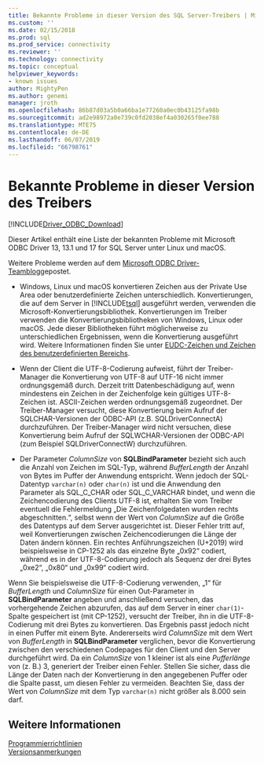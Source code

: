 ```yaml
---
title: Bekannte Probleme in dieser Version des SQL Server-Treibers | Microsoft-Dokumentation
ms.custom: ''
ms.date: 02/15/2018
ms.prod: sql
ms.prod_service: connectivity
ms.reviewer: ''
ms.technology: connectivity
ms.topic: conceptual
helpviewer_keywords:
- known issues
author: MightyPen
ms.author: genemi
manager: jroth
ms.openlocfilehash: 86b87d03a5b0a66ba1e77260a0ec0b43125fa98b
ms.sourcegitcommit: ad2e98972a0e739c0fd2038ef4a030265f0ee788
ms.translationtype: MTE75
ms.contentlocale: de-DE
ms.lasthandoff: 06/07/2019
ms.locfileid: "66798761"
---
```

# <a name="known-issues-in-this-version-of-the-driver"></a>Bekannte Probleme in dieser Version des Treibers

[!INCLUDE[Driver_ODBC_Download](../../../includes/driver_odbc_download.md)]

Dieser Artikel enthält eine Liste der bekannten Probleme mit Microsoft ODBC Driver 13, 13.1 und 17 for SQL Server unter Linux und macOS.

Weitere Probleme werden auf dem [Microsoft ODBC Driver-Teamblog](https://blogs.msdn.com/b/sqlnativeclient/)gepostet.  

- Windows, Linux und macOS konvertieren Zeichen aus der Private Use Area oder benutzerdefinierte Zeichen unterschiedlich. Konvertierungen, die auf dem Server in [!INCLUDE[tsql](../../../includes/tsql-md.md)] ausgeführt werden, verwenden die Microsoft-Konvertierungsbibliothek. Konvertierungen im Treiber verwenden die Konvertierungsbibliotheken von Windows, Linux oder macOS. Jede dieser Bibliotheken führt möglicherweise zu unterschiedlichen Ergebnissen, wenn die Konvertierung ausgeführt wird. Weitere Informationen finden Sie unter [EUDC-Zeichen und Zeichen des benutzerdefinierten Bereichs](/windows/desktop/Intl/end-user-defined-characters).

- Wenn der Client die UTF-8-Codierung aufweist, führt der Treiber-Manager die Konvertierung von UTF-8 auf UTF-16 nicht immer ordnungsgemäß durch. Derzeit tritt Datenbeschädigung auf, wenn mindestens ein Zeichen in der Zeichenfolge kein gültiges UTF-8-Zeichen ist. ASCII-Zeichen werden ordnungsgemäß zugeordnet. Der Treiber-Manager versucht, diese Konvertierung beim Aufruf der SQLCHAR-Versionen der ODBC-API (z.B. SQLDriverConnectA) durchzuführen. Der Treiber-Manager wird nicht versuchen, diese Konvertierung beim Aufruf der SQLWCHAR-Versionen der ODBC-API (zum Beispiel SQLDriverConnectW) durchzuführen.  

- Der Parameter *ColumnSize* von **SQLBindParameter** bezieht sich auch die Anzahl von Zeichen im SQL-Typ, während *BufferLength* der Anzahl von Bytes im Puffer der Anwendung entspricht. Wenn jedoch der SQL-Datentyp `varchar(n)` oder `char(n)` ist und die Anwendung den Parameter als SQL_C_CHAR oder SQL_C_VARCHAR bindet, und wenn die Zeichencodierung des Clients UTF-8 ist, erhalten Sie vom Treiber eventuell die Fehlermeldung „Die Zeichenfolgedaten wurden rechts abgeschnitten.“, selbst wenn der Wert von *ColumnSize* auf die Größe des Datentyps auf dem Server ausgerichtet ist. Dieser Fehler tritt auf, weil Konvertierungen zwischen Zeichencodierungen die Länge der Daten ändern können. Ein rechtes Anführungszeichen (U+2019) wird beispielsweise in CP-1252 als das einzelne Byte „0x92“ codiert, während es in der UTF-8-Codierung jedoch als Sequenz der drei Bytes „0xe2“, „0x80“ und „0x99“ codiert wird.

Wenn Sie beispielsweise die UTF-8-Codierung verwenden, „1“ für *BufferLength* und *ColumnSize* für einen Out-Parameter in **SQLBindParameter** angeben und anschließend versuchen, das vorhergehende Zeichen abzurufen, das auf dem Server in einer `char(1)`-Spalte gespeichert ist (mit CP-1252), versucht der Treiber, ihn in die UTF-8-Codierung mit drei Bytes zu konvertieren. Das Ergebnis passt jedoch nicht in einen Puffer mit einem Byte. Andererseits wird *ColumnSize* mit dem Wert von *BufferLength* in **SQLBindParameter** verglichen, bevor die Konvertierung zwischen den verschiedenen Codepages für den Client und den Server durchgeführt wird. Da ein *ColumnSize* von 1 kleiner ist als eine *Pufferlänge* von (z. B.) 3, generiert der Treiber einen Fehler. Stellen Sie sicher, dass die Länge der Daten nach der Konvertierung in den angegebenen Puffer oder die Spalte passt, um diesen Fehler zu vermeiden. Beachten Sie, dass der Wert von *ColumnSize* mit dem Typ `varchar(n)` nicht größer als 8.000 sein darf.

## <a name="see-also"></a>Weitere Informationen  
[Programmierrichtlinien](../../../connect/odbc/linux-mac/programming-guidelines.md)  
[Versionsanmerkungen](../../../connect/odbc/linux-mac/release-notes-odbc-sql-server-linux-mac.md)  

